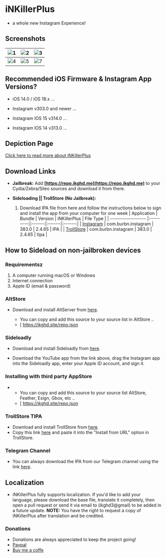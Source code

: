 # iNKillerPlus
* a whole new Instagram Experience!

## Screenshots
| ![1](https://github.com/user-attachments/assets/3f0b0f8a-30c0-42df-96b6-86699f841546) | ![2](https://github.com/user-attachments/assets/dba2fbaa-a5bf-4d7d-92f1-0521f900a417) | ![3](https://github.com/user-attachments/assets/7b6ff478-03a1-48d9-a390-85d7a284ae43)|
|---|---|---|
|  ![4](https://github.com/user-attachments/assets/8a5d530c-b5f4-41c2-a3e0-c2ff5de76c5d) | ![5](https://github.com/user-attachments/assets/43ca6386-b559-442c-bdf3-5c9a3401bfb1) | ![7](https://github.com/user-attachments/assets/b5aa8ba5-673a-432a-a243-c43d6e11b7be) |



## Recommended iOS Firmware & Instagram App Versions?
* iOS 14.0 / iOS 18.x ...
* Instagram v303.0 and newer ...

* Instagram IOS 15 v314.0 ...
* Instagram IOS 14 v313.0 ...

## Depiction Page
[Click here to read more about iNKillerPlus](https://repo.ikghd.me/depictions/?p=me.ikghd.inkplus)

## Download Links

* **Jailbreak:** Add __[https://repo.ikghd.me](https://repo.ikghd.me)__ to your Cydia/Zebra/Sileo sources and download it from there.
* **Sideloading || TrollStore (No Jailbreak):**

    1. Download IPA file from here and follow the instructions below to sign and install the app from your computer for one week
        | Application | Bundle | Version | iNKillerPlus | File Type |
        | ------------------ |:---------:|:------:|:------:|:------:|
        | [Instagram](https://ikghd.site/ipa/Instagram_383.0_iNKillerPlus_2.4.65.ipa) | com.burbn.instagram | 383.0 | 2.4.65 | IPA |
        | [TrollStore](https://ikghd.site/ipa/Instagram_383.0_iNKillerPlus_2.4.65_TrollStore.tipa) | com.burbn.instagram | 383.0 | 2.4.65 | tipa |


## How to Sideload on non-jailbroken devices
### Requirementsz
1. A computer running macOS or Windows
2. Internet connection
3. Apple ID (email & password)


### AltStore
* Download and install AltServer from [here](https://altstore.io).

    * You can copy and add this source to your source list in AltStore ..
    * [ https://ikghd.site/repo.json


### Sideloadly
* Download and install Sideloadly from [here](https://sideloadly.io).

* Download the YouTube app from the link above, drag the Instagram app into the Sideloadly app, enter your Apple ID account, and sign it.


### Installing with third party AppStore
*
    * You can copy and add this source to your source list AltStore, Feather, Esign, Gbox, etc ..
    * [ https://ikghd.site/repo.json


### TrollStore TIPA
* Download and install TrollStore from [here](https://github.com/opa334/TrollStore).
* Copy this link [here](https://ikghd.site/ipa/Instagram_383.0_iNKillerPlus_2.4.65_TrollStore.tipa) and paste it into the "Install from URL" option in TrollStore.


### Telegram Channel
* You can always download the IPA from our Telegram channel using the link [here](https://t.me/ikgworks).


## Localization
* iNKillerPlus fully supports localization. If you'd like to add your language, please download the base file, translate it completely, then open a pull request or send it via email to (ikghd3@gmail) to be added in a future update.
**NOTE:** You have the right to request a copy of iNKillerPlus after translation and be credited.

### Donations
* Donations are always appreciated to keep the project going!
* [Paypal](https://www.paypal.com/donate/?hosted_button_id=HG4NT5LFR29DW)
* [Buy me a coffe](https://www.buymeacoffee.com/ikghd)
